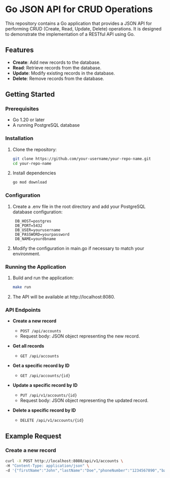# Go JSON API for CRUD Operations

This repository contains a Go application that provides a JSON API for performing CRUD (Create, Read, Update, Delete) operations. It is designed to demonstrate the implementation of a RESTful API using Go.

## Features

- **Create**: Add new records to the database.
- **Read**: Retrieve records from the database.
- **Update**: Modify existing records in the database.
- **Delete**: Remove records from the database.

## Getting Started

### Prerequisites

- Go 1.20 or later
- A running PostgreSQL database

### Installation

1. Clone the repository:

   ```bash
   git clone https://github.com/your-username/your-repo-name.git
   cd your-repo-name
   ```

2. Install dependencies
   
   ```bash
   go mod download
    ```

### Configuration

1. Create a .env file in the root directory and add your PostgreSQL database configuration:
   
   ```env
    DB_HOST=postgres
    DB_PORT=5432
    DB_USER=yourusername
    DB_PASSWORD=yourpassword
    DB_NAME=yourdbname
    ```
2. Modify the configuration in main.go if necessary to match your environment.

### Running the Application

1. Build and run the application:
   
   ```bash
   make run
   ```
2. The API will be available at http://localhost:8080.

### API Endpoints

- **Create a new record**
  - `POST /api/accounts`
  - Request body: JSON object representing the new record.

- **Get all records**
  - `GET /api/accounts`

- **Get a specific record by ID**
  - `GET /api/accounts/{id}`

- **Update a specific record by ID**
  - `PUT /api/v1/accounts/{id}`
  - Request body: JSON object representing the updated record.

- **Delete a specific record by ID**
  - `DELETE /api/v1/accounts/{id}`


## Example Request
### Create a new record

```bash
curl -X POST http://localhost:8080/api/v1/accounts \
-H "Content-Type: application/json" \
-d '{"firstName":"John","lastName":"Doe","phoneNumber":"1234567890","balance":100.00}'
```